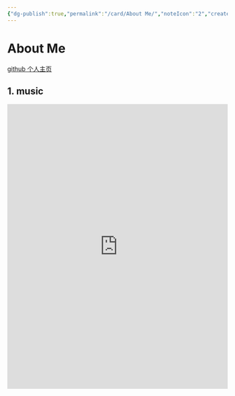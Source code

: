 ```yaml
---
{"dg-publish":true,"permalink":"/card/About Me/","noteIcon":"2","created":"2024-01-30T13:27:39+08:00","updated":"2024-09-14T16:35:05+08:00"}
---
```



# About Me

[github 个人主页](https://github.com/wudanyang6)

## 1. music

<iframe width="100%" height="650px" src="https://music.163.com/playlist?id=13022777&userid=16553655" scrolling="no" border="0" frameborder="no" framespacing="0" allowfullscreen="false"> </iframe>
